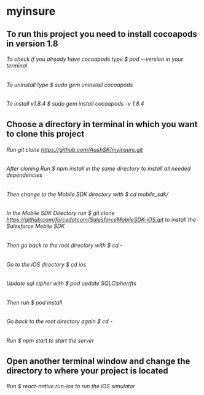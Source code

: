 # myinsure

## To run this project you need to install cocoapods in version 1.8

###### To check if you already have cocoapods type $ pod --version in your terminal

###### To uninstall type $ sudo gem uninstall cocoapods 

###### To install v1.8.4 $ sudo gem install cocoapods -v 1.8.4

## Choose a directory in terminal in which you want to clone this project

###### Run git clone https://github.com/AashSK/myinsure.git

###### After cloning Run $ npm install in the same directory to install all needed dependencies

###### Then change to the Mobile SDK directory with $ cd mobile_sdk/

###### In the Mobile SDK Directory run $ git clone https://github.com/forcedotcom/SalesforceMobileSDK-iOS.git to install the Salesforce Mobile SDK

###### Then go back to the root directory with $ cd -

###### Go to the iOS directory $ cd ios

###### Update sql cipher with $ pod update SQLCipher/fts

###### Then run $ pod install

###### Go back to the root directory again $ cd - 

###### Run $ npm start to start the server 

## Open another terminal window and change the directory to where your project is located 

###### Run $ react-native run-ios to run the iOS simulator

